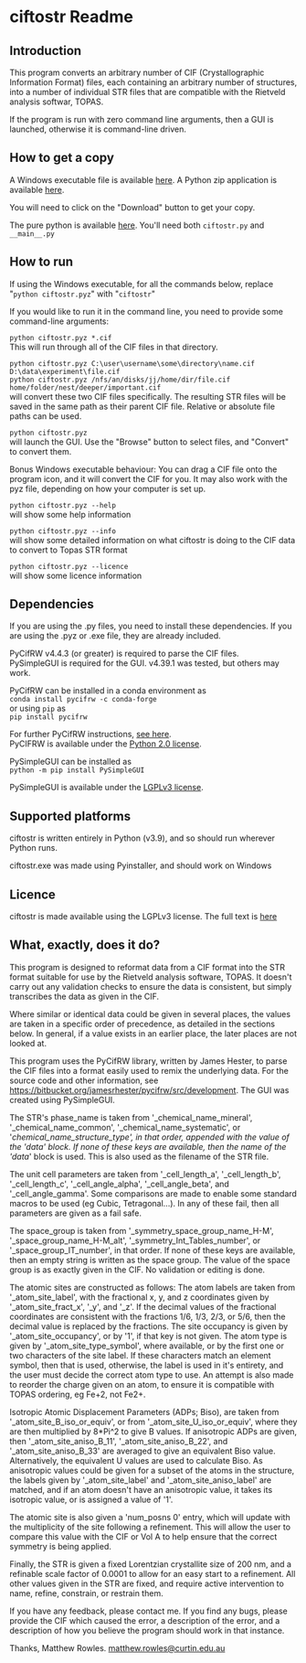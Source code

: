 # ciftostr Readme


## Introduction

This program converts an arbitrary number of CIF (Crystallographic Information Format) files, each containing an arbitrary number of structures, into a number of individual STR files that are compatible with the Rietveld analysis softwar, TOPAS. 

If the program is run with zero command line arguments, then a GUI is launched, otherwise it is command-line driven.


## How to get a copy

A Windows executable file is available [here](https://github.com/rowlesmr/diffract/blob/main/CIFtoSTR/executables/ciftostr.exe).
A Python zip application is available [here](https://github.com/rowlesmr/diffract/blob/main/CIFtoSTR/executables/ciftostr.pyz).

You will need to click on the "Download" button to get your copy.

The pure python is available [here](https://github.com/rowlesmr/diffract/tree/main/CIFtoSTR). You'll need both `ciftostr.py` and `__main__.py`


## How to run

If using the Windows executable, for all the commands below, replace "`python ciftostr.pyz`" with "`ciftostr`"

If you would like to run it in the command line, you need to provide some command-line arguments:

`python ciftostr.pyz *.cif`<br />
This will run through all of the CIF files in that directory.

`python ciftostr.pyz C:\user\username\some\directory\name.cif D:\data\experiment\file.cif`<br />
`python ciftostr.pyz /nfs/an/disks/jj/home/dir/file.cif home/folder/nest/deeper/important.cif`<br />
will convert these two CIF files specifically. The resulting STR files will be saved in the same path as their parent CIF file. Relative or absolute file paths can be used.

`python ciftostr.pyz`<br />
will launch the GUI. Use the "Browse" button to select files, and "Convert" to convert them.

Bonus Windows executable behaviour: You can drag a CIF file onto the program icon, and it will convert the CIF for you. It may also work with the pyz file, depending on how your computer is set up.

`python ciftostr.pyz --help`<br />
will show some help information

`python ciftostr.pyz --info`<br />
will show some detailed information on what ciftostr is doing to the CIF data to convert to Topas STR format

`python ciftostr.pyz --licence`<br />
will show some licence information


## Dependencies

If you are using the .py files, you need to install these dependencies. If you are using the .pyz or .exe file, they are already included.

PyCifRW v4.4.3 (or greater) is required to parse the CIF files.<br />
PySimpleGUI is required for the GUI. v4.39.1 was tested, but others may work.


PyCifRW can be installed in a conda environment as <br />
`conda install pycifrw -c conda-forge`<br />
or using `pip` as<br />
`pip install pycifrw`

For further PyCifRW instructions, [see here](https://bitbucket.org/jamesrhester/pycifrw/src/development/INSTALLATION).<br />
PyCIFRW is available under the [Python 2.0 license](https://bitbucket.org/jamesrhester/pycifrw/src/development/LICENSE).



PySimpleGUI can be installed as<br />
`python -m pip install PySimpleGUI`

PySimpleGUI is available under the [LGPLv3 license](https://github.com/PySimpleGUI/PySimpleGUI/blob/master/license.txt). 


## Supported platforms

ciftostr is written entirely in Python (v3.9), and so should run wherever Python runs.

ciftostr.exe was made using Pyinstaller, and should work on Windows


## Licence

ciftostr is made available using the LGPLv3 license. The full text is [here]()




## What, exactly, does it do?


This program is designed to reformat data from a CIF format into the STR format suitable for use by the Rietveld analysis software, TOPAS. It doesn't carry out any validation checks to ensure the data is consistent, but simply transcribes the data as given in the CIF.
    
Where similar or identical data could be given in several places, the values are taken in a specific order of precedence, as detailed in the sections below. In general, if a value exists in an earlier place, the later places are not looked at.

This program uses the PyCifRW library, written by James Hester, to parse the CIF files into a format easily used to remix the underlying data. For the source code and other information, see https://bitbucket.org/jamesrhester/pycifrw/src/development. The GUI was created using PySimpleGUI. 
    
The STR's phase_name is taken from '_chemical_name_mineral', '_chemical_name_common', '_chemical_name_systematic', or '_chemical_name_structure_type', in that order, appended with the value of the 'data' block. If none of these keys are available, then the name of the 'data_' block is used. This is also used as the filename of the STR file.
    
The unit cell parameters are taken from '_cell_length_a', '_cell_length_b', '_cell_length_c', '_cell_angle_alpha', '_cell_angle_beta', and '_cell_angle_gamma'. Some comparisons are made to enable some standard macros to be used (eg Cubic, Tetragonal...). In any of these fail, then all parameters are given as a fail safe.

The space_group is taken from '_symmetry_space_group_name_H-M', '_space_group_name_H-M_alt', '_symmetry_Int_Tables_number', or '_space_group_IT_number', in that order. If none of these keys are available, then an empty string is written as the space group. The value of the space group is as exactly given in the CIF. No validation or editing is done.

The atomic sites are constructed as follows: The atom labels are taken from '_atom_site_label', with the fractional x, y, and z coordinates given by '_atom_site_fract_x', '_y', and '_z'. If the decimal values of the fractional coordinates are consistent with the fractions 1/6, 1/3, 2/3, or 5/6, then the decimal value is replaced by the fractions. The site occupancy is given by '_atom_site_occupancy', or by '1', if that key is not given. The atom type is given by '_atom_site_type_symbol', where available, or by the first one or two characters of the site label. If these characters match an element symbol, then that is used,  otherwise, the label is used in it's entirety, and the user must decide the correct atom type to use. An attempt is also made to reorder the charge given on an atom, to ensure it is compatible with TOPAS ordering, eg Fe+2, not Fe2+.

Isotropic Atomic Displacement Parameters (ADPs; Biso), are taken from '_atom_site_B_iso_or_equiv', or from '_atom_site_U_iso_or_equiv', where they are then multiplied by 8*Pi^2 to give B values. If anisotropic ADPs are given, then '_atom_site_aniso_B_11', '_atom_site_aniso_B_22', and '_atom_site_aniso_B_33' are averaged to give an equivalent Biso value. Alternatively, the equivalent U values are used to calculate Biso. As anisotropic values could be given for a subset of the atoms in the structure, the labels given by '_atom_site_label' and '_atom_site_aniso_label' are matched, and if an atom doesn't have an anisotropic value, it takes its isotropic value, or is assigned a value of '1'.

The atomic site is also given a 'num_posns 0' entry, which will update with the multiplicity of the site following a refinement. This will allow the user to compare this value with the CIF or Vol A to help ensure that the correct symmetry is being applied.

Finally, the STR is given a fixed Lorentzian crystallite size of 200 nm, and a refinable scale factor of 0.0001 to allow for an easy start to a refinement. All other values given in the STR are fixed, and require active intervention to name, refine, constrain, or restrain them.

If you have any feedback, please contact me. If you find any bugs, please provide the CIF which caused the error, a description of the error, and a description of how you believe the program should work in that instance.

Thanks, Matthew Rowles.
matthew.rowles@curtin.edu.au